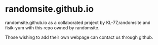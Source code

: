 # randomsite.github.io
randomsite.github.io as a collaborated project by KL-77,randomsite and fisik-yum with this repo owned by randomsite.

Those wishing to add their own webpage can contact us through github.
